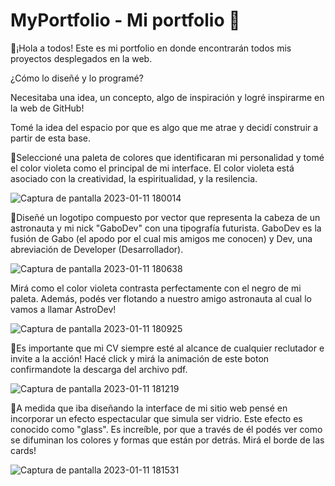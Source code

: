 # MyPortfolio - Mi portfolio 💼

🚀¡Hola a todos! Este es mi portfolio en donde encontrarán todos mis proyectos desplegados en la web.

¿Cómo lo diseñé y lo programé?

Necesitaba una idea, un concepto, algo de inspiración y logré inspirarme en la web de GitHub!

Tomé la idea del espacio por que es algo que me atrae y decidí construir a partir de esta base.

📌Seleccioné una paleta de colores que identificaran mi personalidad y tomé el color violeta como el principal de mi interface.
El color violeta está asociado con la creatividad, la espiritualidad, y la resilencia.

![Captura de pantalla 2023-01-11 180014](https://user-images.githubusercontent.com/96387359/211916825-f666bf61-61d3-4b0d-b428-1d6e8aa4e7c3.png)

📌Diseñé un logotipo compuesto por vector que representa la cabeza de un astronauta y mi nick "GaboDev" con una tipografía futurista.
GaboDev es la fusión de Gabo (el apodo por el cual mis amigos me conocen) y Dev, una abreviación de Developer (Desarrollador).

![Captura de pantalla 2023-01-11 180638](https://user-images.githubusercontent.com/96387359/211917871-7f1ea461-4c2f-4b84-8414-6647236c4959.png)

Mirá como el color violeta contrasta perfectamente con el negro de mi paleta. Además, podés ver flotando a nuestro amigo astronauta 
al cual lo vamos a llamar AstroDev!

![Captura de pantalla 2023-01-11 180925](https://user-images.githubusercontent.com/96387359/211918342-1a255f95-7101-4561-ba36-00ae2bd3eba6.png)

📌Es importante que mi CV siempre esté al alcance de cualquier reclutador e invite a la acción! Hacé click y mirá la animación de este boton
confirmandote la descarga del archivo pdf.

![Captura de pantalla 2023-01-11 181219](https://user-images.githubusercontent.com/96387359/211918803-3439c71e-9d61-4c73-adf6-d758dc8040a0.png)

📌A medida que iba diseñando la interface de mi sitio web pensé en incorporar un efecto espectacular que simula ser vidrio. Este efecto es conocido
como "glass". Es increíble, por que a través de él podés ver como se difuminan los colores y formas que están por detrás. Mirá el borde de las cards!

![Captura de pantalla 2023-01-11 181531](https://user-images.githubusercontent.com/96387359/211920147-5ebd286a-08df-407e-b6c0-f5281b9a5332.png)

